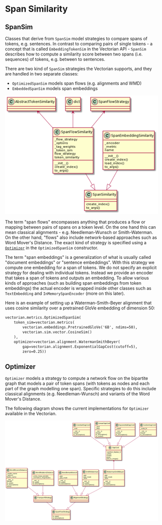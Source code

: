 # Span Similarity

## SpanSim

Classes that derive from `SpanSim` model strategies to compare spans
of tokens, e.g. sentences. In contrast to comparing pairs of single tokens -
a concept that is called `EmbeddingTokenSim` in the Vectorian API -
`SpanSim` describes how to compute a similarity score between
two spans (i.e. sequences) of tokens, e.g. between to sentences.

There are two kind of `SpanSim` strategies the Vectorian supports, and
they are handled in two separate classes:

* `OptimizedSpanSim` models span flows (e.g. alignments and WMD)
* `EmbeddedSpanSim` models span embeddings

![Implementations of SpanSim](images/sim_span.png)

The term "span flows" encompasses anything that produces a flow or mapping
between pairs of spans on a token level. On the one hand this can mean classical
alignments - e.g. Needleman-Wunsch or Smith-Waterman. On the other hand,
"flows" also include network-based approaches such as Word Mover's Distance.
The exact kind of strategy is specified using a
[`Optimizer`](#Optimizer) in the `OptimizedSpanSim` constructor.

The term "span embeddings" is a generalization of what is usually called
"document embeddings" or "sentence embeddings". With this strategy we
compute one embedding for a span of tokens. We do not specify an explicit
strategy for dealing with individual tokens. Instead we provide an encoder
that takes a span of tokens and outputs an embedding. To allow various kinds
of approaches (such as building span embeddings from token embeddings) the
actual encoder is wrapped inside other classes such as `TextEmbedding` and
`InMemorySpanEncoder` (more on this later).

Here is an example of setting up a Waterman-Smith-Beyer alignment that uses
cosine similarity over a pretrained GloVe embedding of dimension 50:

```
vectorian.metrics.OptimizedSpanSim(
    token_sim=vectorian.metrics(
        vectorian.embeddings.PretrainedGloVe('6B', ndims=50),
        vectorian.sim.vector.CosineSim()
    ),
    optimizer=vectorian.alignment.WatermanSmithBeyer(
        gap=vectorian.alignment.ExponentialGapCost(cutoff=5),
        zero=0.25))
```

## Optimizer

`Optimizer` models a strategy to compute a network flow on the bipartite
graph that models a pair of token spans (with tokens as nodes and each part of
the graph modelling one span). Specific strategies to do this include classical
alignments (e.g. Needleman-Wunsch) and variants of the Word Mover's Distance.

The following diagram shows the current implementations for `Optimizer`
available in the Vectorian.

![Classes implementing Optimizer](images/alignment_uml.png)
